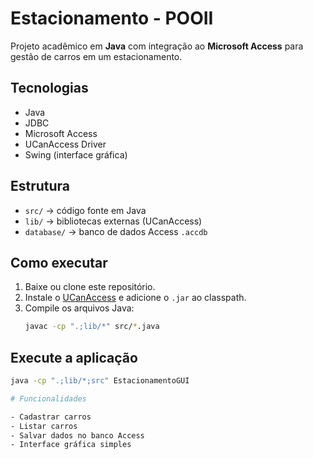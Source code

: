 # Estacionamento - POOII

Projeto acadêmico em **Java** com integração ao **Microsoft Access** para gestão de carros em um estacionamento.

## Tecnologias
- Java
- JDBC
- Microsoft Access
- UCanAccess Driver
- Swing (interface gráfica)

## Estrutura
- `src/` → código fonte em Java
- `lib/` → bibliotecas externas (UCanAccess)
- `database/` → banco de dados Access `.accdb`

## Como executar
1. Baixe ou clone este repositório.
2. Instale o [UCanAccess](http://ucanaccess.sourceforge.net/site.html) e adicione o `.jar` ao classpath.
3. Compile os arquivos Java:
   ```bash
   javac -cp ".;lib/*" src/*.java

## Execute a aplicação
```bash
java -cp ".;lib/*;src" EstacionamentoGUI

# Funcionalidades

- Cadastrar carros
- Listar carros
- Salvar dados no banco Access
- Interface gráfica simples

